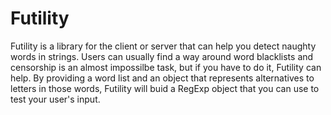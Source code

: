 # Futility

Futility is a library for the client or server that can help you detect naughty words in strings. Users can usually find a way around word blacklists and censorship is an almost impossilbe task, but if you have to do it, Futility can help. By providing a word list and an object that represents alternatives to letters in those words, Futility will buid a RegExp object that you can use to test your user's input.
